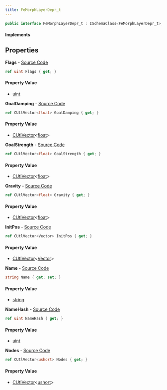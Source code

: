 ```yaml
---
title: FeMorphLayerDepr_t
---
```


```csharp
public interface FeMorphLayerDepr_t : ISchemaClass<FeMorphLayerDepr_t>, ISchemaField, ISchemaClass, INativeHandle
```

#### Implements

## Properties

**Flags** - [Source Code](https://github.com/swiftly-solution/swiftlys2/blob/main/managed/src/SwiftlyS2.Generated/Schemas/Interfaces/FeMorphLayerDepr_t.cs#L30)

```csharp
ref uint Flags { get; }
```

#### Property Value

- [uint](https://learn.microsoft.com/dotnet/api/system.uint32)

**GoalDamping** - [Source Code](https://github.com/swiftly-solution/swiftlys2/blob/main/managed/src/SwiftlyS2.Generated/Schemas/Interfaces/FeMorphLayerDepr_t.cs#L28)

```csharp
ref CUtlVector<float> GoalDamping { get; }
```

#### Property Value

- [CUtlVector](/docs/api/shared/natives/cutlvector-1)<[float](https://learn.microsoft.com/dotnet/api/system.single)>

**GoalStrength** - [Source Code](https://github.com/swiftly-solution/swiftlys2/blob/main/managed/src/SwiftlyS2.Generated/Schemas/Interfaces/FeMorphLayerDepr_t.cs#L26)

```csharp
ref CUtlVector<float> GoalStrength { get; }
```

#### Property Value

- [CUtlVector](/docs/api/shared/natives/cutlvector-1)<[float](https://learn.microsoft.com/dotnet/api/system.single)>

**Gravity** - [Source Code](https://github.com/swiftly-solution/swiftlys2/blob/main/managed/src/SwiftlyS2.Generated/Schemas/Interfaces/FeMorphLayerDepr_t.cs#L24)

```csharp
ref CUtlVector<float> Gravity { get; }
```

#### Property Value

- [CUtlVector](/docs/api/shared/natives/cutlvector-1)<[float](https://learn.microsoft.com/dotnet/api/system.single)>

**InitPos** - [Source Code](https://github.com/swiftly-solution/swiftlys2/blob/main/managed/src/SwiftlyS2.Generated/Schemas/Interfaces/FeMorphLayerDepr_t.cs#L22)

```csharp
ref CUtlVector<Vector> InitPos { get; }
```

#### Property Value

- [CUtlVector](/docs/api/shared/natives/cutlvector-1)<[Vector](/docs/api/shared/natives/vector)>

**Name** - [Source Code](https://github.com/swiftly-solution/swiftlys2/blob/main/managed/src/SwiftlyS2.Generated/Schemas/Interfaces/FeMorphLayerDepr_t.cs#L16)

```csharp
string Name { get; set; }
```

#### Property Value

- [string](https://learn.microsoft.com/dotnet/api/system.string)

**NameHash** - [Source Code](https://github.com/swiftly-solution/swiftlys2/blob/main/managed/src/SwiftlyS2.Generated/Schemas/Interfaces/FeMorphLayerDepr_t.cs#L18)

```csharp
ref uint NameHash { get; }
```

#### Property Value

- [uint](https://learn.microsoft.com/dotnet/api/system.uint32)

**Nodes** - [Source Code](https://github.com/swiftly-solution/swiftlys2/blob/main/managed/src/SwiftlyS2.Generated/Schemas/Interfaces/FeMorphLayerDepr_t.cs#L20)

```csharp
ref CUtlVector<ushort> Nodes { get; }
```

#### Property Value

- [CUtlVector](/docs/api/shared/natives/cutlvector-1)<[ushort](https://learn.microsoft.com/dotnet/api/system.uint16)>

